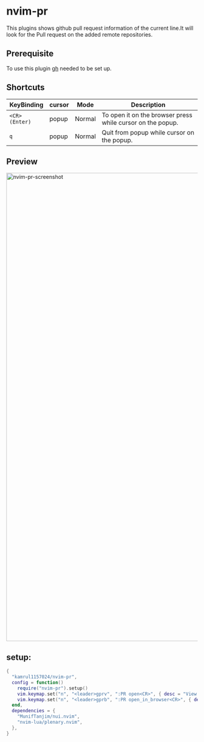 # nvim-pr

This plugins shows github pull request information of the current line.It will look for the Pull request on the added remote repositories.

## Prerequisite

To use this plugin [gh](https://cli.github.com/) needed to be set up.

## Shortcuts


| KeyBinding| cursor   | Mode   | Description                                                 |
|--------------|-------|--------|-------------------------------------------------------------|
|`<CR>(Enter)` | popup | Normal | To open it on the browser press while cursor on the popup.  |
|`q`           | popup | Normal | Quit from popup while cursor on the popup.                  |


## Preview

<img width="1231" alt="nvim-pr-screenshot" src="https://github.com/kamrul1157024/nvim-pr/assets/23137328/a2674bd1-a227-4fd3-976c-f2864a69eefa">


## setup:
```lua
{
  "kamrul1157024/nvim-pr",
  config = function()
    require("nvim-pr").setup()
    vim.keymap.set("n", "<leader>gprv", ":PR open<CR>", { desc = "View PR in the editor" })
    vim.keymap.set("n", "<leader>gprb", ":PR open_in_browser<CR>", { desc = "Open PR in the browser" })
  end,
  dependencies = {
    "MunifTanjim/nui.nvim",
    "nvim-lua/plenary.nvim",
  },
}
```


